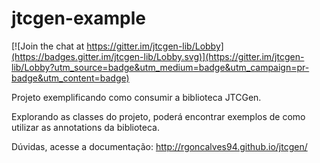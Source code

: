 # jtcgen-example

[![Join the chat at https://gitter.im/jtcgen-lib/Lobby](https://badges.gitter.im/jtcgen-lib/Lobby.svg)](https://gitter.im/jtcgen-lib/Lobby?utm_source=badge&utm_medium=badge&utm_campaign=pr-badge&utm_content=badge)

Projeto exemplificando como consumir a biblioteca JTCGen.

Explorando as classes do projeto, poderá encontrar exemplos de como utilizar as annotations da biblioteca.

Dúvidas, acesse a documentação: http://rgoncalves94.github.io/jtcgen/
